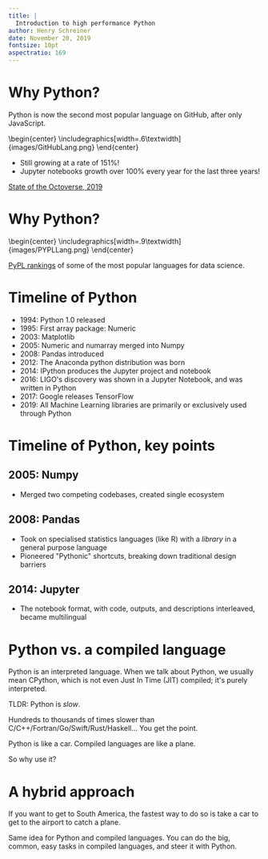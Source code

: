 ```yaml
---
title: |
  Introduction to high performance Python
author: Henry Schreiner
date: November 20, 2019
fontsize: 10pt
aspectratio: 169
---
```



# Why Python?

Python is now the second most popular language on GitHub, after only JavaScript.

\begin{center}
\includegraphics[width=.6\textwidth]{images/GitHubLang.png}
\end{center}

* Still growing at a rate of 151%!
* Jupyter notebooks growth over 100% every year for the last three years!

[State of the Octoverse, 2019](https://octoverse.github.com)


# Why Python?

\begin{center}
\includegraphics[width=.9\textwidth]{images/PYPLLang.png}
\end{center}

[PyPL rankings](http://pypl.github.io/PYPL.html) of some of the most popular languages for data science.

# Timeline of Python

* 1994: Python 1.0 released
* 1995: First array package: Numeric
* 2003: Matplotlib
* 2005: Numeric and numarray merged into Numpy
* 2008: Pandas introduced
* 2012: The Anaconda python distribution was born
* 2014: IPython produces the Jupyter project and notebook
* 2016: LIGO's discovery was shown in a Jupyter Notebook, and was written in Python
* 2017: Google releases TensorFlow
* 2019: All Machine Learning libraries are primarily or exclusively used through Python


# Timeline of Python, key points


## 2005: Numpy
* Merged two competing codebases, created single ecosystem

## 2008: Pandas
* Took on specialised statistics languages (like R) with a *library* in a general purpose language
* Pioneered "Pythonic" shortcuts, breaking down traditional design barriers

## 2014: Jupyter
* The notebook format, with code, outputs, and descriptions interleaved, became multilingual


# Python vs. a compiled language

Python is an interpreted language. When we talk about Python, we usually mean CPython, which is not even Just In Time (JIT) compiled; it's purely interpreted.

TLDR: Python is *slow*.

Hundreds to thousands of times slower than C/C++/Fortran/Go/Swift/Rust/Haskell... You get the point.

Python is like a car. Compiled languages are like a plane.

So why use it?

# A hybrid approach

If you want to get to South America, the fastest way to do so is take a car to get to the airport to catch a plane. 

Same idea for Python and compiled languages. You can do the big, common, easy tasks in compiled languages, and steer it with Python.


